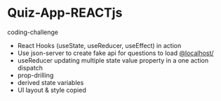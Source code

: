 # Quiz-App-REACTjs
 coding-challenge

* React Hooks (useState, useReducer, useEffect) in action
* Use json-server to create fake api for questions to load [@localhost/](http://localhost:9000/questions)
* useReducer updating multiple state value property in a one action dispatch
* prop-drilling
* derived state variables
* UI layout & style copied
